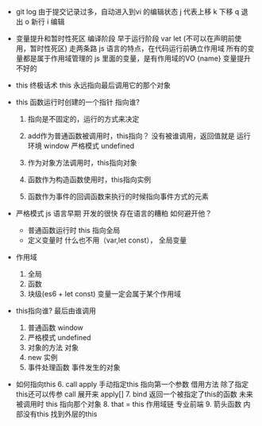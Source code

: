 - git log
    由于提交记录过多，自动进入到vi 的编辑状态
    j 代表上移
    k 下移
    q 退出
    o 新行
    i 编辑

- 变量提升和暂时性死区
    编译阶段 早于运行阶段
    var          let (不可以在声明前使用，暂时性死区)  走两条路
    js 语言的特点，在代码运行前确立作用域
    所有的变量都是属于作用域管理的
    js 里面的变量，是有作用域的VO {name}
    变量提升 不好的

- this 终极话术
    this 永远指向最后调用它的那个对象

- this 
    函数运行时创建的一个指针    指向谁?
    1. 指向是不固定的，运行的方式来决定
    2. add作为普通函数被调用时，this指向？
        没有被谁调用，返回值就是 运行环境
        window
        严格模式  undefined

    3. 作为对象方法调用时，this指向对象
    4. 函数作为构造函数使用时，this指向实例
    5. 函数作为事件的回调函数来执行的时候指向事件方式的元素

- 严格模式
    js 语言早期 开发的很快 存在语言的糟粕 如何避开他？
    - 普通函数运行时 this 指向全局
    - 定义变量时 什么也不用（var,let const）， 全局变量

- 作用域
    1. 全局
    2. 函数
    3. 块级(es6 + let const)
    变量一定会属于某个作用域

- this指向谁? 最后由谁调用
    1. 普通函数     window
    2. 严格模式     undefined
    3. 对象的方法   对象
    4. new          实例
    5. 事件处理函数  事件发生的对象

- 如何指向this
    6. call apply 手动指定this 指向第一个参数
        借用方法  除了指定this还可以传参
        call 展开来     apply[]
    7. bind 返回一个被指定了this的函数
        未来被调用时 this 指向那个对象
    8. that = this 作用域链 专业前端
    9. 箭头函数 内部没有this 找到外层的this
